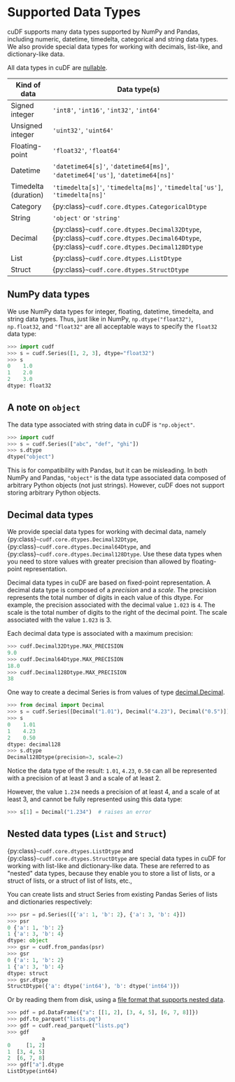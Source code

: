 # Supported Data Types

cuDF supports many data types supported by NumPy and Pandas, including
numeric, datetime, timedelta, categorical and string data types. We
also provide special data types for working with decimals, list-like,
and dictionary-like data.

All data types in cuDF are [nullable](missing-data).

<div class="special-table">

| Kind of data         | Data type(s)                                                                                                                             |
|----------------------|------------------------------------------------------------------------------------------------------------------------------------------|
| Signed integer       | `'int8'`, `'int16'`, `'int32'`, `'int64'`                                                                                                |
| Unsigned integer     | `'uint32'`, `'uint64'`                                                                                                                   |
| Floating-point       | `'float32'`, `'float64'`                                                                                                                 |
| Datetime             | `'datetime64[s]'`, `'datetime64[ms]'`, `'datetime64['us']`, `'datetime64[ns]'`                                                           |
| Timedelta (duration) | `'timedelta[s]'`, `'timedelta[ms]'`, `'timedelta['us']`, `'timedelta[ns]'`                                                               |
| Category             | {py:class}`~cudf.core.dtypes.CategoricalDtype`                                                                                           |
| String               | `'object'` or `'string'`                                                                                                                 |
| Decimal              | {py:class}`~cudf.core.dtypes.Decimal32Dtype`, {py:class}`~cudf.core.dtypes.Decimal64Dtype`, {py:class}`~cudf.core.dtypes.Decimal128Dtype`|
| List                 | {py:class}`~cudf.core.dtypes.ListDtype`                                                                                                  |
| Struct               | {py:class}`~cudf.core.dtypes.StructDtype`                                                                                                |

</div>

## NumPy data types

We use NumPy data types for integer, floating, datetime, timedelta,
and string data types.  Thus, just like in NumPy,
`np.dtype("float32")`, `np.float32`, and `"float32"` are all acceptable
ways to specify the `float32` data type:

```python
>>> import cudf
>>> s = cudf.Series([1, 2, 3], dtype="float32")
>>> s
0    1.0
1    2.0
2    3.0
dtype: float32
```

## A note on `object`

The data type associated with string data in cuDF is `"np.object"`.

```python
>>> import cudf
>>> s = cudf.Series(["abc", "def", "ghi"])
>>> s.dtype
dtype("object")
```

This is for compatibility with Pandas, but it can be misleading. In
both NumPy and Pandas, `"object"` is the data type associated data
composed of arbitrary Python objects (not just strings).  However,
cuDF does not support storing arbitrary Python objects.

## Decimal data types

We provide special data types for working with decimal data, namely
{py:class}`~cudf.core.dtypes.Decimal32Dtype`,
{py:class}`~cudf.core.dtypes.Decimal64Dtype`, and
{py:class}`~cudf.core.dtypes.Decimal128Dtype`.  Use these data types when you
need to store values with greater precision than allowed by floating-point
representation.

Decimal data types in cuDF are based on fixed-point representation.  A
decimal data type is composed of a _precision_ and a _scale_.  The
precision represents the total number of digits in each value of this
dtype. For example, the precision associated with the decimal value
`1.023` is `4`. The scale is the total number of digits to the right
of the decimal point. The scale associated with the value `1.023` is
3.

Each decimal data type is associated with a maximum precision:

```python
>>> cudf.Decimal32Dtype.MAX_PRECISION
9.0
>>> cudf.Decimal64Dtype.MAX_PRECISION
18.0
>>> cudf.Decimal128Dtype.MAX_PRECISION
38
```

One way to create a decimal Series is from values of type [decimal.Decimal][python-decimal].

```python
>>> from decimal import Decimal
>>> s = cudf.Series([Decimal("1.01"), Decimal("4.23"), Decimal("0.5")])
>>> s
0    1.01
1    4.23
2    0.50
dtype: decimal128
>>> s.dtype
Decimal128Dtype(precision=3, scale=2)
```

Notice the data type of the result: `1.01`, `4.23`, `0.50` can all be
represented with a precision of at least 3 and a scale of at least 2.

However, the value `1.234` needs a precision of at least 4, and a
scale of at least 3, and cannot be fully represented using this data
type:

```python
>>> s[1] = Decimal("1.234")  # raises an error
```

## Nested data types (`List` and `Struct`)

{py:class}`~cudf.core.dtypes.ListDtype` and
{py:class}`~cudf.core.dtypes.StructDtype` are special data types in cuDF for
working with list-like and dictionary-like data. These are referred to as
"nested" data types, because they enable you to store a list of lists, or a
struct of lists, or a struct of list of lists, etc.,

You can create lists and struct Series from existing Pandas Series of
lists and dictionaries respectively:

```python
>>> psr = pd.Series([{'a': 1, 'b': 2}, {'a': 3, 'b': 4}])
>>> psr
0 {'a': 1, 'b': 2}
1 {'a': 3, 'b': 4}
dtype: object
>>> gsr = cudf.from_pandas(psr)
>>> gsr
0 {'a': 1, 'b': 2}
1 {'a': 3, 'b': 4}
dtype: struct
>>> gsr.dtype
StructDtype({'a': dtype('int64'), 'b': dtype('int64')})
```

Or by reading them from disk, using a [file format that supports nested data](user_guide/io/index).

```python
>>> pdf = pd.DataFrame({"a": [[1, 2], [3, 4, 5], [6, 7, 8]]})
>>> pdf.to_parquet("lists.pq")
>>> gdf = cudf.read_parquet("lists.pq")
>>> gdf
           a
0     [1, 2]
1  [3, 4, 5]
2  [6, 7, 8]
>>> gdf["a"].dtype
ListDtype(int64)
```

[numpy-dtype]: https://numpy.org/doc/stable/reference/arrays.dtypes.html#arrays-dtypes
[python-decimal]: https://docs.python.org/3/library/decimal.html#decimal.Decimal

